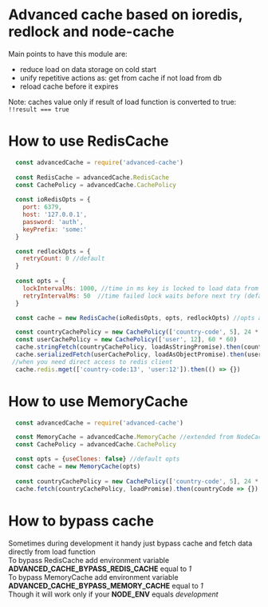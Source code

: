 # Advanced cache based on ioredis, redlock and node-cache 

Main points to have this module are:
 * reduce load on data storage on cold start
 * unify repetitive actions as: get from cache if not load from db
 * reload cache before it expires
 
Note: caches value only if result of load function is converted to true: `!!result === true`
 
# How to use RedisCache
```js
  const advancedCache = require('advanced-cache')
  
  const RedisCache = advancedCache.RedisCache
  const CachePolicy = advancedCache.CachePolicy
  
  const ioRedisOpts = {
    port: 6379,
    host: '127.0.0.1',
    password: 'auth',
    keyPrefix: 'some:'
  }

  const redlockOpts = {
    retryCount: 0 //default
  }
  
  const opts = {
    lockIntervalMs: 1000, //time in ms key is locked to load data from store (default)
    retryIntervalMs: 50  //time failed lock waits before next try (default)
  }

  const cache = new RedisCache(ioRedisOpts, opts, redlockOpts) //opts and redlockOpts are optional and have defaults

  const countryCachePolicy = new CachePolicy(['country-code', 5], 24 * 60 * 60)
  const userCachePolicy = new CachePolicy(['user', 12], 60 * 60)
  cache.stringFetch(countryCachePolicy, loadAsStringPromise).then(countryCode => {})
  cache.serializedFetch(userCachePolicy, loadAsObjectPromise).then(user => user.fly())
 //when you need direct access to redis client
  cache.redis.mget(['country-code:13', 'user:12']).then(() => {})
```

# How to use MemoryCache
```js
  const advancedCache = require('advanced-cache')

  const MemoryCache = advancedCache.MemoryCache //extended from NodeCache
  const CachePolicy = advancedCache.CachePolicy

  const opts = {useClones: false} //default opts
  const cache = new MemoryCache(opts)
  
  const countryCachePolicy = new CachePolicy(['country-code', 5], 24 * 60 * 60)
  cache.fetch(countryCachePolicy, loadPromise).then(countryCode => {})
```

# How to bypass cache
Sometimes during development it handy just bypass cache and fetch data directly from load function
<br />To bypass RedisCache add environment variable **ADVANCED_CACHE_BYPASS_REDIS_CACHE** equal to *1*
<br />To bypass MemoryCache add environment variable **ADVANCED_CACHE_BYPASS_MEMORY_CACHE** equal to *1*
<br />Though it will work only if your **NODE_ENV** equals *development*
